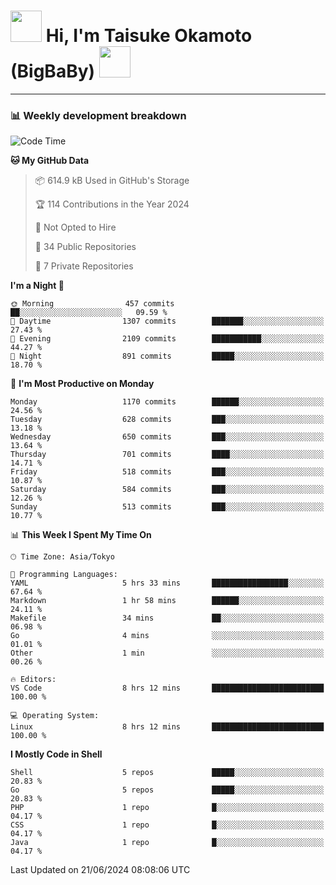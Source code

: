 <!-- Title -->
<h1>
    <img src="https://media.tenor.com/TlyRveJkgo4AAAAi/cloud-cloud-strife.gif" width="50"/> 
    Hi, I'm Taisuke Okamoto (BigBaBy) 
    <img src="https://media.tenor.com/TlyRveJkgo4AAAAi/cloud-cloud-strife.gif" width="50"/>
</h1>

---

<h3> 📊 Weekly development breakdown </h3>
<!-- waka-readme-stats -->

<!--START_SECTION:waka-->
![Code Time](http://img.shields.io/badge/Code%20Time-1%2C773%20hrs%2054%20mins-blue)

**🐱 My GitHub Data** 

> 📦 614.9 kB Used in GitHub's Storage 
 > 
> 🏆 114 Contributions in the Year 2024
 > 
> 🚫 Not Opted to Hire
 > 
> 📜 34 Public Repositories 
 > 
> 🔑 7 Private Repositories 
 > 
**I'm a Night 🦉** 

```text
🌞 Morning                457 commits         ██░░░░░░░░░░░░░░░░░░░░░░░   09.59 % 
🌆 Daytime                1307 commits        ███████░░░░░░░░░░░░░░░░░░   27.43 % 
🌃 Evening                2109 commits        ███████████░░░░░░░░░░░░░░   44.27 % 
🌙 Night                  891 commits         █████░░░░░░░░░░░░░░░░░░░░   18.70 % 
```
📅 **I'm Most Productive on Monday** 

```text
Monday                   1170 commits        ██████░░░░░░░░░░░░░░░░░░░   24.56 % 
Tuesday                  628 commits         ███░░░░░░░░░░░░░░░░░░░░░░   13.18 % 
Wednesday                650 commits         ███░░░░░░░░░░░░░░░░░░░░░░   13.64 % 
Thursday                 701 commits         ████░░░░░░░░░░░░░░░░░░░░░   14.71 % 
Friday                   518 commits         ███░░░░░░░░░░░░░░░░░░░░░░   10.87 % 
Saturday                 584 commits         ███░░░░░░░░░░░░░░░░░░░░░░   12.26 % 
Sunday                   513 commits         ███░░░░░░░░░░░░░░░░░░░░░░   10.77 % 
```


📊 **This Week I Spent My Time On** 

```text
🕑︎ Time Zone: Asia/Tokyo

💬 Programming Languages: 
YAML                     5 hrs 33 mins       █████████████████░░░░░░░░   67.64 % 
Markdown                 1 hr 58 mins        ██████░░░░░░░░░░░░░░░░░░░   24.11 % 
Makefile                 34 mins             ██░░░░░░░░░░░░░░░░░░░░░░░   06.98 % 
Go                       4 mins              ░░░░░░░░░░░░░░░░░░░░░░░░░   01.01 % 
Other                    1 min               ░░░░░░░░░░░░░░░░░░░░░░░░░   00.26 % 

🔥 Editors: 
VS Code                  8 hrs 12 mins       █████████████████████████   100.00 % 

💻 Operating System: 
Linux                    8 hrs 12 mins       █████████████████████████   100.00 % 
```

**I Mostly Code in Shell** 

```text
Shell                    5 repos             █████░░░░░░░░░░░░░░░░░░░░   20.83 % 
Go                       5 repos             █████░░░░░░░░░░░░░░░░░░░░   20.83 % 
PHP                      1 repo              █░░░░░░░░░░░░░░░░░░░░░░░░   04.17 % 
CSS                      1 repo              █░░░░░░░░░░░░░░░░░░░░░░░░   04.17 % 
Java                     1 repo              █░░░░░░░░░░░░░░░░░░░░░░░░   04.17 % 
```




 Last Updated on 21/06/2024 08:08:06 UTC
<!--END_SECTION:waka-->
